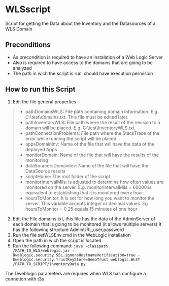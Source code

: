 # WLSscript
Script for getting the Data about the Inventory and the Datasources of a WLS Domain
## Preconditions
* As precondition is required to have an instalation of a Web Logic Server
* Also is required to have access to the domains that are going to be analyzed
* The path in wich the script is run, should have execution permision
## How to run this Script
1. Edit the file general.properties
  >* pathDomainsWLS: File path containing domain information. E.g. C:\test\domains.txt. This file must be edited later.
  >* pathInventoryWLS: File path where the result of the revision to a domain will be placed. E.g. C:\test\InventoryWLS.txt.
  >* pathConnectionProblems: File path where the StackTrace of the error while running the script will be placed
  >* appsDomainInv: Name of the file that will have the data of the deployed Apps
  >* monitorDomain: Name of the file that will have the results of the monitoring
  >* dataSourcersDomainInv: Name of the file that will have the DataSource results
  >* scriptHome: The root folder of the script
  >* monitorIntervalMils: Is adjusted to determine how often values are monitored on the server. E.g. monitorIntervalMils = 60000 is equivalent to establishing that it is monitored every hour
  >* hoursToMonitor: It is set for how long you want to monitor the server. This variable accepts integer or decimal values. Eg hoursToMonitor = 0.25 equals 15 minutes of one hour
2. Edit the File domains.txt, this file has the data of the AdminServer of each domain that is going to be monitored (it allows multiple servers)
It has the following structure AdminURL,user,password
3. Run the file setWLSEnv.cmd in the WebLogic installation
4. Open the path in wich the script is located
5. Run the following command:
`java -classpath /PATH_TO_WLS/weblogic.jar -Dweblogic.security.SSL.ignoreHostnameVerification=true -Dweblogic.security.TrustKeyStore=DemoTrust weblogic.WLST   /PATH_TO_SCRIPT/inventoryData.py `

The Dweblogic parameters are requires when WLS has configure a connetion with t3s
